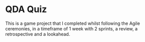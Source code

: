 # QDA Quiz

This is a game project that I completed whilst following the Agile ceremonies, in a timeframe of 1 week with 2 sprints, a review, a retrospective and a lookahead.

#
